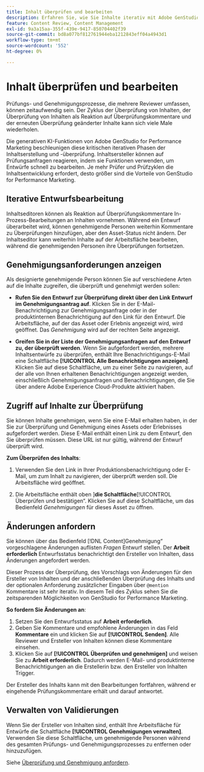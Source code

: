 ```yaml
---
title: Inhalt überprüfen und bearbeiten
description: Erfahren Sie, wie Sie Inhalte iterativ mit Adobe GenStudio for Performance Marketing überprüfen und bearbeiten können.
feature: Content Review, Content Management
exl-id: 9a3a15aa-355f-439e-9417-850704402f39
source-git-commit: bd8a077bf812761944eba1212843eff04a4943d1
workflow-type: tm+mt
source-wordcount: '552'
ht-degree: 0%

---
```


# Inhalt überprüfen und bearbeiten

Prüfungs- und Genehmigungsprozesse, die mehrere Reviewer umfassen, können zeitaufwendig sein. Der Zyklus der Überprüfung von Inhalten, der Überprüfung von Inhalten als Reaktion auf Überprüfungskommentare und der erneuten Überprüfung geänderter Inhalte kann sich viele Male wiederholen.

Die generativen KI-Funktionen von Adobe GenStudio for Performance Marketing beschleunigen diese kritischen iterativen Phasen der Inhaltserstellung und -überprüfung. Inhaltsersteller können auf Prüfungsanfragen reagieren, indem sie Funktionen verwenden, um Entwürfe schnell zu bearbeiten. Je mehr Prüfer und Prüfzyklen die Inhaltsentwicklung erfordert, desto größer sind die Vorteile von GenStudio for Performance Marketing.

## Iterative Entwurfsbearbeitung

Inhaltseditoren können als Reaktion auf Überprüfungskommentare In-Prozess-Bearbeitungen an Inhalten vornehmen. Während ein Entwurf überarbeitet wird, können genehmigende Personen weiterhin Kommentare zu Überprüfungen hinzufügen, aber den Asset-Status nicht ändern. Der Inhaltseditor kann weiterhin Inhalte auf der Arbeitsfläche bearbeiten, während die genehmigenden Personen ihre Überprüfungen fortsetzen.

## Genehmigungsanforderungen anzeigen

Als designierte genehmigende Person können Sie auf verschiedene Arten auf die Inhalte zugreifen, die überprüft und genehmigt werden sollen:

* **Rufen Sie den Entwurf zur Überprüfung direkt über den Link Entwurf im Genehmigungsantrag auf**. Klicken Sie in der E-Mail-Benachrichtigung zur Genehmigungsanfrage oder in der produktinternen Benachrichtigung auf den Link für den Entwurf.  Die Arbeitsfläche, auf der das Asset oder Erlebnis angezeigt wird, wird geöffnet. Das _Genehmigung_ wird auf der rechten Seite angezeigt.

* **Greifen Sie in der Liste der Genehmigungsanfragen auf den Entwurf zu, der überprüft werden**. Wenn Sie aufgefordert werden, mehrere Inhaltsentwürfe zu überprüfen, enthält Ihre Benachrichtigungs-E-Mail eine Schaltfläche **[!UICONTROL Alle Benachrichtigungen anzeigen]**. Klicken Sie auf diese Schaltfläche, um zu einer Seite zu navigieren, auf der alle von Ihnen erhaltenen Benachrichtigungen angezeigt werden, einschließlich Genehmigungsanfragen und Benachrichtigungen, die Sie über andere Adobe Experience Cloud-Produkte aktiviert haben.

## Zugriff auf Inhalte zur Überprüfung

Sie können Inhalte genehmigen, wenn Sie eine E-Mail erhalten haben, in der Sie zur Überprüfung und Genehmigung eines Assets oder Erlebnisses aufgefordert werden. Diese E-Mail enthält einen Link zu dem Entwurf, den Sie überprüfen müssen. Diese URL ist nur gültig, während der Entwurf überprüft wird.

**Zum Überprüfen des Inhalts**:

1. Verwenden Sie den Link in Ihrer Produktionsbenachrichtigung oder E-Mail, um zum Inhalt zu navigieren, der überprüft werden soll. Die Arbeitsfläche wird geöffnet.

1. Die Arbeitsfläche enthält oben ]**die Schaltfläche**[!UICONTROL &#x200B;Überprüfen und bestätigen“. Klicken Sie auf diese Schaltfläche, um das Bedienfeld _Genehmigungen_ für dieses Asset zu öffnen.

## Änderungen anfordern

Sie können über das Bedienfeld [!DNL Content]Genehmigung“ vorgeschlagene Änderungen auflisten _Fragen_ Entwurf stellen. Der **Arbeit erforderlich** Entwurfsstatus benachrichtigt den Ersteller von Inhalten, dass Änderungen angefordert werden.

Dieser Prozess der Überprüfung, des Vorschlags von Änderungen für den Ersteller von Inhalten und der anschließenden Überprüfung des Inhalts und der optionalen Anforderung zusätzlicher Eingaben über `@mention` Kommentare ist sehr iterativ. In diesem Teil des Zyklus sehen Sie die zeitsparenden Möglichkeiten von GenStudio for Performance Marketing.

**So fordern Sie Änderungen an**:

1. Setzen Sie den Entwurfsstatus auf **Arbeit erforderlich**.
1. Geben Sie Kommentare und empfohlene Änderungen in das Feld **Kommentare** ein und klicken Sie auf **[!UICONTROL Senden]**. Alle Reviewer und Ersteller von Inhalten können diese Kommentare einsehen.
1. Klicken Sie auf **[!UICONTROL Überprüfen und genehmigen]** und weisen Sie zu **Arbeit erforderlich**. Dadurch werden E-Mail- und produktinterne Benachrichtigungen an die Erstellerin bzw. den Ersteller von Inhalten Trigger.

Der Ersteller des Inhalts kann mit den Bearbeitungen fortfahren, während er eingehende Prüfungskommentare erhält und darauf antwortet.

## Verwalten von Validierungen

Wenn Sie der Ersteller von Inhalten sind, enthält Ihre Arbeitsfläche für Entwürfe die Schaltfläche **[!UICONTROL Genehmigungen verwalten]**. Verwenden Sie diese Schaltfläche, um genehmigende Personen während des gesamten Prüfungs- und Genehmigungsprozesses zu entfernen oder hinzuzufügen.

Siehe [Überprüfung und Genehmigung anfordern](./request-review.md).
